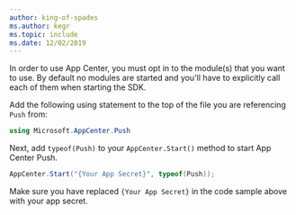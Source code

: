 ```yaml
---
author: king-of-spades
ms.author: kegr
ms.topic: include
ms.date: 12/02/2019
---
```


In order to use App Center, you must opt in to the module(s) that you want to use. By default no modules are started and you'll have to explicitly call each of them when starting the SDK.

Add the following using statement to the top of the file you are referencing `Push` from: 

```csharp
using Microsoft.AppCenter.Push
```

Next, add `typeof(Push)` to your `AppCenter.Start()` method to start App Center Push.

```csharp
AppCenter.Start("{Your App Secret}", typeof(Push));
```

Make sure you have replaced `{Your App Secret}` in the code sample above with your app secret.
